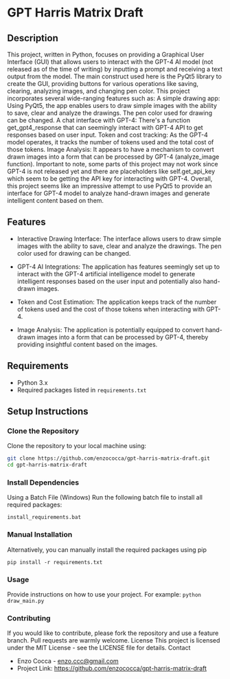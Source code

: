 # GPT Harris Matrix Draft

## Description
This project, written in Python, focuses on providing a Graphical User Interface (GUI) that allows users to interact with the GPT-4 AI model (not released as of the time of writing) by inputting a prompt and receiving a text output from the model.
The main construct used here is the PyQt5 library to create the GUI, providing buttons for various operations like saving, clearing, analyzing images, and changing pen color.
This project incorporates several wide-ranging features such as:
A simple drawing app: Using PyQt5, the app enables users to draw simple images with the ability to save, clear and analyze the drawings. The pen color used for drawing can be changed.
A chat interface with GPT-4: There's a function get_gpt4_response that can seemingly interact with GPT-4 API to get responses based on user input.
Token and cost tracking: As the GPT-4 model operates, it tracks the number of tokens used and the total cost of those tokens.
Image Analysis: It appears to have a mechanism to convert drawn images into a form that can be processed by GPT-4 (analyze_image function).
Important to note, some parts of this project may not work since GPT-4 is not released yet and there are placeholders like self.get_api_key which seem to be getting the API key for interacting with GPT-4.
Overall, this project seems like an impressive attempt to use PyQt5 to provide an interface for GPT-4 model to analyze hand-drawn images and generate intelligent content based on them.

## Features

- Interactive Drawing Interface: The interface allows users to draw simple images with the ability to save, clear and analyze the drawings. The pen color used for drawing can be changed.

- GPT-4 AI Integrations: The application has features seemingly set up to interact with the GPT-4 artificial intelligence model to generate intelligent responses based on the user input and potentially also hand-drawn images.

- Token and Cost Estimation: The application keeps track of the number of tokens used and the cost of those tokens when interacting with GPT-4.

- Image Analysis: The application is potentially equipped to convert hand-drawn images into a form that can be processed by GPT-4, thereby providing insightful content based on the images.

## Requirements

- Python 3.x
- Required packages listed in `requirements.txt`

## Setup Instructions

### Clone the Repository
Clone the repository to your local machine using:
```sh
git clone https://github.com/enzococca/gpt-harris-matrix-draft.git
cd gpt-harris-matrix-draft
```
### Install Dependencies
Using a Batch File (Windows)
Run the following batch file to install all required packages:

 ```
 install_requirements.bat
 
 ```

### Manual Installation
Alternatively, you can manually install the required packages using pip

 ```pip install -r requirements.txt ```

### Usage
Provide instructions on how to use your project. For example:
 ```python draw_main.py ```

### Contributing
If you would like to contribute, please fork the repository and use a feature branch. Pull requests are warmly welcome.
License
This project is licensed under the MIT License - see the LICENSE file for details.
Contact
- Enzo Cocca - enzo.ccc@gmail.com
- Project Link: https://github.com/enzococca/gpt-harris-matrix-draft


